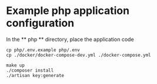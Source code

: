 # Example php application configuration

In the ** php ** directory, place the application code

```
cp php/.env.example php/.env
cp ./docker/docker-compose-dev.yml ./docker-compose.yml
```

```
make up
./composer install
./artisan key:generate
```




